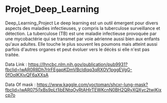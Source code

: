 # Projet_Deep_Learning

Deep_Learning_Project Le deep learning est un outil émergent pour divers aspects des maladies infectieuses, y compris la tuberculose surveillance et détection. La tuberculose (TB) est une maladie infectieuse provoquée par une mycobactérie qui se transmet par voie aérienne aussi bien aux enfants qu'aux adultes. Elle touche le plus souvent les poumons mais atteint aussi parfois d'autres organes et peut évoluer vers le décès si elle n'est pas traitée. 

Data Link : https://lhncbc.nlm.nih.gov/publication/pub9931?fbclid=IwAR0R8Dh7rlrFEgapKDmVBcldlqq3qRXOV1pggEVgG-0fOoIKXjvQF6aXXsA 

Data Of mask : https://www.kaggle.com/yoctoman/shcxr-lung-mask?fbclid=IwAR075j1xBs9pLt1ibENtqOyRtAHlrTEWKcnN0BH2QRyXQXyc2twjKixcp7o
